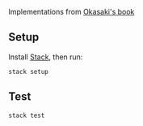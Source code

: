 Implementations from [Okasaki's book](https://www.cs.cmu.edu/~rwh/theses/okasaki.pdf)



## Setup
Install [Stack](http://docs.haskellstack.org/), then run:

`stack setup`

## Test
`stack test`